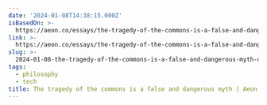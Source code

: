 ```yaml
---
date: '2024-01-08T14:38:15.000Z'
isBasedOn: >-
  https://aeon.co/essays/the-tragedy-of-the-commons-is-a-false-and-dangerous-myth
link: >-
  https://aeon.co/essays/the-tragedy-of-the-commons-is-a-false-and-dangerous-myth
slug: >-
  2024-01-08-the-tragedy-of-the-commons-is-a-false-and-dangerous-myth-or-aeon-essays
tags:
  - philosophy
  - tech
title: The tragedy of the commons is a false and dangerous myth | Aeon Essays
---
```



